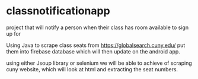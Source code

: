 # classnotificationapp
project that will notify a person when their class has room available to sign up for

Using Java to scrape class seats from https://globalsearch.cuny.edu/ put them into firebase database which will then update on the android app.

using either Jsoup library or selenium we will be able to achieve of scraping cuny website, which will look at html and extracting the seat numbers.
